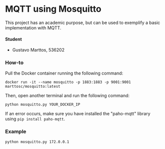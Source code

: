 # MQTT using Mosquitto

This project has an academic purpose, but can be used to exemplify a basic implementation with MQTT.

#### Student

* Gustavo Marttos, 536202

### How-to

Pull the Docker container running the following command:

```
docker run -it --name mosquitto -p 1883:1883 -p 9001:9001 marttosc/mosquitto:latest
```

Then, open another terminal and run the following command:

```
python mosquitto.py YOUR_DOCKER_IP
```

If an error occurs, make sure you have installed the "paho-mqtt" library using `pip install paho-mqtt`.

### Example

```
python mosquitto.py 172.0.0.1
```

